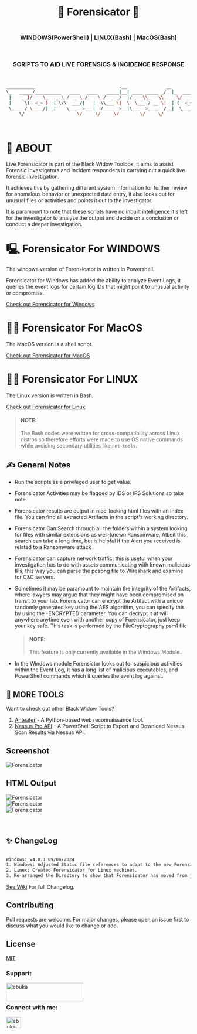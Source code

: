<h1 align="center">📝 Forensicator 📝</h1>
<h3 align="center"><p><br>WINDOWS(PowerShell) | LINUX(Bash) | MacOS(Bash) </p><br>
  <p>SCRIPTS TO AID LIVE FORENSICS & INCIDENCE RESPONSE </p></h3>
                                               
```bash


___________                                .__               __                
\_   _____/__________   ____   ____   _____|__| ____ _____ _/  |_  ___________ 
 |    __)/  _ \_  __ \_/ __ \ /    \ /  ___/  |/ ___\\__  \\   __\/  _ \_  __ \
 |     \(  <_> )  | \/\  ___/|   |  \\___ \|  \  \___ / __ \|  | (  <_> )  | \/
 \___  / \____/|__|    \___  >___|  /____  >__|\___  >____  /__|  \____/|__|   
     \/                    \/     \/     \/        \/     \/                    

                                                                        v4.0.1        


```


# 🤔 ABOUT

Live Forensicator is part of the Black Widow Toolbox, it aims to assist Forensic Investigators and Incident responders in carrying out a quick live forensic investigation.
<p>It achieves this by gathering different system information for further review for anomalous behavior or unexpected data entry, it also looks out for unusual files or activities and points it out to the investigator.</p>
<p>It is paramount to note that these scripts have no inbuilt intelligence it's left for the investigator to analyze the output and decide on a conclusion or conduct a deeper investigation.</p>

# 🖳 Forensicator For WINDOWS
<p>The windows version of Forensicator is written in Powershell.</p>
<p> Forensicator for Windows has added the ability to analyze Event Logs, it queries the event logs for certain log IDs that might point to unusual activity or compromise. </p>

[Check out Forensicator for Windows](https://github.com/Johnng007/Live-Forensicator/tree/main/Windows)


# 👨‍💻 Forensicator For MacOS
<p>The MacOS version is a shell script.</p>

[Check out Forensicator for MacOS](https://github.com/Johnng007/Live-Forensicator/tree/main/MacOS/)


# 👩‍💻 Forensicator For LINUX
<p>The Linux version is written in Bash.</p>

[Check out Forensicator for Linux](https://github.com/Johnng007/Live-Forensicator/tree/main/Linux)

> #### NOTE: 
> The Bash codes were written for cross-compatibility across Linux distros so therefore efforts were made to use OS native commands while avoiding secondary utilities like `net-tools`.



## ✍ General Notes
* Run the scripts as a privileged user to get value.<br>

* Forensicator Activities may be flagged by IDS or IPS Solutions so take note.<br>

* Forensicator results are output in nice-looking html files with an index file. You can find all extracted Artifacts in the script's working directory.

* <p>Forensicator Can Search through all the folders within a system looking for files with similar extensions as well-known Ransomware, Albeit this     search can take a long time, but is helpful if the Alert you received is related to a Ransomware attack</p>

* <p>Forensicator can capture network traffic, this is useful when your investigation has to do with assets communicating with known malicious IPs,       this way you can parse the pcapng file to Wireshark and examine for C&C servers.</p>

* <p>Sometimes it may be paramount to maintain the integrity of the Artifacts, where lawyers may argue that they might have been compromised on transit to your lab.
  Forensicator can encrypt the Artifact with a unique randomly generated key using the AES algorithm, you can specify this by using the -ENCRYPTED parameter. You can   decrypt it at will anywhere anytime even with another copy of Forensicator, just keep your key safe. This task is performed by the FileCryptography.psm1 file
  
  > #### NOTE: 
  > This feature is only currently available in the Windows Module..
  
  </p>

* <p>In the Windows module Forensictor looks out for suspicious activities within the Event Log, it has a long list of malicious executables, and PowerShell commands which it queries the event log against.</p>



## 🤔 MORE TOOLS
Want to check out other Black Widow Tools?
1. [Anteater](https://github.com/Johnng007/Anteater) - A Python-based web reconnaissance tool.
2. [Nessus Pro API](https://github.com/Johnng007/PowershellNessus) - A PowerShell Script to Export and Download Nessus Scan Results via Nessus API. 


## Screenshot
<img src="https://github.com/Johnng007/Live-Forensicator/blob/main/styles/vendors/images/Forensicator_Output.png?raw=true" alt="Forensicator"  /> <br>
## HTML Output
<img src="https://github.com/Johnng007/Live-Forensicator/blob/main/styles/vendors/images/Forensicator_HTML1.png?raw=true" alt="Forensicator"  /> <br>
<img src="https://github.com/Johnng007/Live-Forensicator/blob/main/styles/vendors/images/Forensicator_HTML2.png?raw=true" alt="Forensicator"  /> <br>
<img src="https://github.com/Johnng007/Live-Forensicator/blob/main/styles/vendors/images/Forensicator_HTML3.png?raw=true" alt="Forensicator"  /> <br>
<br></br>

## ✨ ChangeLog
```bash

Windows: v4.0.1 09/06/2024
1. Windows: Adjusted Static file references to adapt to the new Forensicator Github structure.
2. Linux: Created Forensicator for Linux machines.
3. Re-arranged the Directory to show that Forensicator has moved from just a PowerShell tool to a suite of tools.

```
[See Wiki](https://github.com/Johnng007/Live-Forensicator/wiki/Changelog) For full Changelog.


## Contributing
Pull requests are welcome. For major changes, please open an issue first to discuss what you would like to change or add.



## License
[MIT](https://mit.com/licenses/mit/)


<h3 align="left">Support:</h3>
<p><a href="https://ko-fi.com/forensicator"> <img align="left" src="https://cdn.buymeacoffee.com/buttons/v2/default-yellow.png" height="50" width="210" alt="ebuka" /></a></p><br><br>

<h3 align="left">Connect with me:</h3>
<p align="left">
<a href="https://www.linkedin.com/in/ebuka-john-onyejegbu" target="blank"><img align="center" src="https://raw.githubusercontent.com/rahuldkjain/github-profile-readme-generator/master/src/images/icons/Social/linked-in-alt.svg" alt="ebuka john onyejegbu" height="30" width="40" /></a>
</p>


